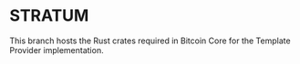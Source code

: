 # STRATUM
This branch hosts the Rust crates required in Bitcoin Core for the Template Provider implementation.
